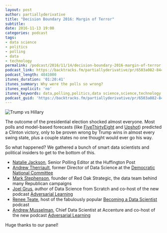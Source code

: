 ```yaml
---
layout: post
author: partiallyderivative
title: "Decision Boundary 2016: Margin of Terror"
subtitle:
date: 2016-11-13 19:00
categories: podcast
tags:
- data science
- politics
- polling
- data
- technology
permalink: /podcast/2016/11/14/decision-boundary-2016-margin-of-terror
podcast_link: https://backtracks.fm/partiallyderivative/pr/6503a082-8448-11e7-86c7-0e84392478bc/partially_derivative_s2e15_decision_boundary_margin_of_terror.mp3?s=1
podcast_length: 4841000
itunes_duration: '01:20:41'
itunes_summary: Why were the polls so wrong?
itunes_explicit: 'no'
itunes_keywords: data,polling,politics,data science,science,technology
podcast_guid: 'https://backtracks.fm/partiallyderivative/pr/6503a082-8448-11e7-86c7-0e84392478bc/partially_derivative_s2e15_decision_boundary_margin_of_terror.mp3?s=1'
---
```


![Trump vs Hillary](http://thelibertarianrepublic.com/wp-content/uploads/2016/10/88531728_hi031757035.jpg)

The outcome of the presidential election shocked almost everyone. Most polls and model-based forecasts (like [FiveThirtyEight](http://projects.fivethirtyeight.com/2016-election-forecast/) and [Upshot](http://www.nytimes.com/interactive/2016/upshot/presidential-polls-forecast.html)) predicted a Clinton victory, only to be proven wrong by Trump wins in almost every swing state, plus a couple states no one thought would ever go his way.

So what happened? We gathered a bunch of smart data scientists and political insiders to get to the bottom of this.

- [Natalie Jackson](https://twitter.com/nataliemjb), Senior Polling Editor at the Huffington Post
- [Andrew Therriault](https://twitter.com/therriaultphd), former Director of Data Science at the [Democratic National Committee](https://www.democrats.org/)
- [Mark Stephenson](https://twitter.com/markjstephenson), founder of Red Oak Strategic, the data team behind many Republican campaigns
- [Joel Grus](https://twitter.com/joelgrus), author of Data Science from Scratch and co-host of the new podcast [Adversarial Learning](https://twitter.com/Adversarial_L)
- [Renee Teate](https://twitter.com/becomingdatasci), host of the fabulously popular [Becoming a Data Scientist](http://www.becomingadatascientist.com/) podcast
- [Andrew Musselman](https://twitter.com/akm), Chief Data Scientist at Accenture and co-host of the new podcast [Adversarial Learning](https://twitter.com/Adversarial_L)

Huge thanks to our panel!

<div id="backtracks-player" data-bt-embed="https://player.backtracks.fm/partiallyderivative/partially-derivative/m/decision-boundary-2016-margin-of-terror" data-bt-show-art-cover="true" data-bt-theme="light" data-bt-show-comments="false"></div><script>(function(p,l,a,y,e,r,s){if(p[y]) return;if(p[e]) return p[e]();s=l.createElement(a);l.head.appendChild((s.async=p[y]=true,s.src=r,s))}(window,document,"script","__btL","__btR","https://player.backtracks.fm/embedder.js"))</script>
